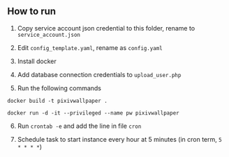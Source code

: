 ## How to run

1. Copy service account json credential to this folder, rename to `service_account.json`

2. Edit `config_template.yaml`, rename as `config.yaml`

3. Install docker

4. Add database connection credentials to `upload_user.php`

5. Run the following commands

`docker build -t pixivwallpaper .`


`docker run -d -it --privileged --name pw pixivwallpaper`

6. Run `crontab -e` and add the line in file `cron`

7. Schedule task to start instance every hour at 5 minutes (in cron term, `5 * * * *`)

